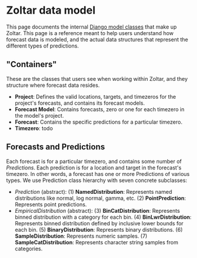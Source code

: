# Zoltar data model

This page documents the internal [Django model classes](https://docs.djangoproject.com/en/1.11/topics/db/models/) that
make up Zoltar. This page is a reference meant to help users understand how forecast data is modeled, and the actual
data structures that represent the different types of predictions.


## "Containers"

These are the classes that users see when working within Zoltar, and they structure where forecast data resides.

- **Project**: Defines the valid locations, targets, and timezeros for the project's forecasts, and contains its
  forecast models.
- **Forecast Model**: Contains forecasts, zero or one for each timezero in the model's project.
- **Forecast**: Contains the specific predictions for a particular timezero.
- **Timezero**: todo


## Forecasts and Predictions

Each forecast is for a particular timezero, and contains some number of _Predictions_. Each prediction is for a location
and target in the forecast's timezero. In other words, a forecast has one or more Predictions of various types. We
use Prediction class hierarchy with seven concrete subclasses:

- _Prediction_ (abstract):
    (1) **NamedDistribution**: Represents named distributions like normal, log normal, gamma, etc.
    (2) **PointPrediction**: Represents point predictions.
- _EmpiricalDistribution_ (abstract):
    (3)  **BinCatDistribution**: Represents binned distribution with a category for each bin.
    (4)  **BinLwrDistribution**: Represents binned distribution defined by inclusive lower bounds for each bin.
    (5)   **BinaryDistribution**: Represents binary distributions.
    (6)   **SampleDistribution**: Represents numeric samples.
    (7)   **SampleCatDistribution**: Represents character string samples from categories.
